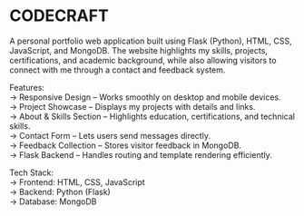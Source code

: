 # CODECRAFT
A personal portfolio web application built using Flask (Python), HTML, CSS, JavaScript, and MongoDB. The website highlights my skills, projects, certifications, and academic background, while also allowing visitors to connect with me through a contact and feedback system.

 Features:  
        -> Responsive Design – Works smoothly on desktop and mobile devices.  
        -> Project Showcase – Displays my projects with details and links.  
        -> About & Skills Section – Highlights education, certifications, and technical skills.  
        -> Contact Form – Lets users send messages directly.  
        -> Feedback Collection – Stores visitor feedback in MongoDB.  
        -> Flask Backend – Handles routing and template rendering efficiently.  

 Tech Stack:  
        -> Frontend: HTML, CSS, JavaScript  
        -> Backend: Python (Flask)  
        -> Database: MongoDB  
